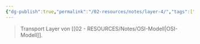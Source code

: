 ```yaml
---
{"dg-publish":true,"permalink":"/02-resources/notes/layer-4/","tags":["informatik/netzwerk/osi"],"noteIcon":"","updated":"2025-09-10T16:35:25.000+02:00"}
---
```


> Transport Layer von [[02 - RESOURCES/Notes/OSI-Modell\|OSI-Modell]].
